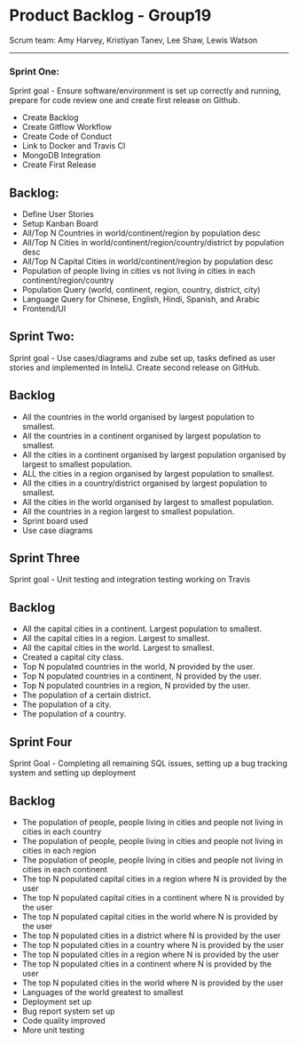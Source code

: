# Product Backlog - Group19

Scrum team: Amy Harvey, Kristiyan Tanev, Lee Shaw, Lewis Watson

---

### Sprint One:

Sprint goal - Ensure software/environment is set up correctly and running, prepare
for code review one and create first release on Github.

- Create Backlog
- Create Gitflow Workflow
- Create Code of Conduct
- Link to Docker and Travis Cl
- MongoDB Integration
- Create First Release

## Backlog:

- Define User Stories
- Setup Kanban Board
- All/Top N Countries in world/continent/region by population desc 
- All/Top N Cities in world/continent/region/country/district by population desc
- All/Top N Capital Cities in world/continent/region by population desc
- Population of people living in cities vs not living in cities in each continent/region/country
- Population Query (world, continent, region, country, district, city)
- Language Query for Chinese, English, Hindi, Spanish, and Arabic
- Frontend/UI

## Sprint Two:
Sprint goal - Use cases/diagrams and zube set up, tasks defined as user stories and implemented in InteliJ. Create second release on GitHub.

## Backlog 
- All the countries in the world organised by largest population to smallest.
- All the countries in a continent organised by largest population to smallest.
- All the cities in a continent organised by largest population organised by largest to smallest population.
- ALL the cities in a region organised by largest population to smallest.
- All the cities in a country/district organised by largest population to smallest.
- All the cities in the world organised by largest to smallest population.
- All the countries in a region largest to smallest population.
- Sprint board used
- Use case diagrams

## Sprint Three
Sprint goal - Unit testing and integration testing working on Travis

## Backlog
- All the capital cities in a continent. Largest population to smallest.
- All the capital cities in a region. Largest to smallest.
- All the capital cities in the world. Largest to smallest.
- Created a capital city class. 
- Top N populated countries in the world, N provided by the user.
- Top N populated countries in a continent, N provided by the user.
- Top N populated countries in a region, N provided by the user.
- The population of a certain district.
- The population of a city.
- The population of a country. 

## Sprint Four
Sprint Goal - Completing all remaining SQL issues, setting up a bug tracking system and setting up deployment

## Backlog
- The population of people, people living in cities and people not living in cities in each country
- The population of people, people living in cities and people not living in cities in each region 
- The population of people, people living in cities and people not living in cities in each continent
- The top N populated capital cities in a region where N is provided by the user
- The top N populated capital cities in a continent where N is provided by the user
- The top N populated capital cities in the world where N is provided by the user
- The top N populated cities in a district where N is provided by the user
- The top N populated cities in a country where N is provided by the user
- The top N populated cities in a region where N is provided by the user
- The top N populated cities in a continent where N is provided by the user
- The top N populated cities in the world where N is provided by the user
- Languages of the world greatest to smallest
- Deployment set up 
- Bug report system set up 
- Code quality improved 
- More unit testing 



